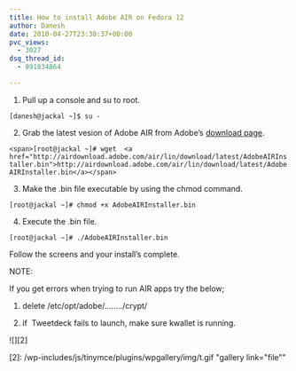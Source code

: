 ```yaml
---
title: How to install Adobe AIR on Fedora 12
author: Danesh
date: 2010-04-27T23:30:37+00:00
pvc_views:
  - 3027
dsq_thread_id:
  - 891834864

---
```

1. Pull up a console and su to root.

`[danesh@jackal ~]$ su -`

2. Grab the latest vesion of Adobe AIR from Adobe&#8217;s [download page][1].

`<span>[root@jackal ~]# wget  <a href="http://airdownload.adobe.com/air/lin/download/latest/AdobeAIRInstaller.bin">http://airdownload.adobe.com/air/lin/download/latest/AdobeAIRInstaller.bin</a></span>`

3. Make the .bin file executable by using the chmod command.

`[root@jackal ~]# chmod +x AdobeAIRInstaller.bin`

4. Execute the .bin file.

`[root@jackal ~]# ./AdobeAIRInstaller.bin`

Follow the screens and your install&#8217;s complete.

NOTE:

If you get errors when trying to run AIR apps try the below;

1. delete /etc/opt/adobe/&#8230;&#8230;../crypt/

2. if  Tweetdeck fails to launch, make sure kwallet is running.

![][2]

 [1]: http://get.adobe.com/air/
 [2]: /wp-includes/js/tinymce/plugins/wpgallery/img/t.gif "gallery link="file""